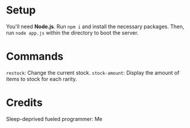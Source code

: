 # Setup
You'll need **Node.js**.
Run `npm i` and install the necessary packages.
Then, run `node app.js` within the directory to boot the server.

# Commands
`restock`: Change the current stock.
`stock-amount`: Display the amount of items to stock for each rarity.



# Credits
Sleep-deprived fueled programmer: Me